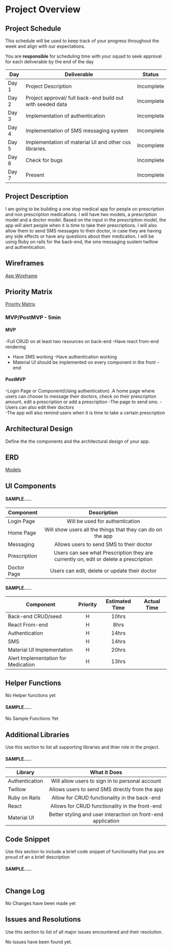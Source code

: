 # Project Overview

## Project Schedule

This schedule will be used to keep track of your progress throughout the week and align with our expectations.  

You are **responsible** for scheduling time with your squad to seek approval for each deliverable by the end of the day

|  Day | Deliverable | Status
|---|---| ---|
|Day 1| Project Description | Incomplete
|Day 2| Project approval/ full back-end build out with seeded data| Incomplete
|Day 3| Implementation of authentication | Incomplete
|Day 4| Implementation of SMS messaging system | Incomplete
|Day 5| Implementation of material UI and other css libraries.  | Incomplete
|Day 6| Check for bugs| Incomplete
|Day 7| Present | Incomplete


## Project Description

I am going to be building a one stop medical app for people on prescription and non prescription medications. I will have two models, a prescription model and a doctor model. Based on the input in the prescription model, the app will alert people when it is time to take their prescriptions. I will also allow them to send SMS messages to their doctor, in case they are having any side effects or have any questions about their medication. I will be using Ruby on rails for the back-end, the sms messaging sustem twillow and authentication.

## Wireframes

[App Wireframe](https://www.draw.io/#G1oOX96HWUKa4-yVISFWN3hJmocKIIBeCQ)

## Priority Matrix

[Priority Matrix](https://www.draw.io/#G1FSRxbiwSg5KvTiYdFRm_2dZ319jOnoRU)


### MVP/PostMVP - 5min

#### MVP 

-Full CRUD on at least two resources on back-end 
-Have react from-end rendering
- Have SMS working
-Have authentication working
- Material UI should be implemented on every component in the front -end

#### PostMVP 
-Login Page or Component(Using authentication)
.A home  page where users can choose to  message their doctors, check on their prescription amount, edit a prescription or add a prescription
-The page to send sms.
-Users can also edit their doctors	
-The app will also remind users when it is time to take a certain prescription




## Architectural Design

Define the the components and the architectural design of your app.


## ERD

[Models](https://www.draw.io/#G1FSRxbiwSg5KvTiYdFRm_2dZ319jOnoRU)

## UI Components


#### SAMPLE.....
| Component | Description | 
| --- | :---: |  
| Login Page| Will be used for authentication| 
| Home Page | Will show users all the things that they can do on the app | 
| Messaging| Allows users to send SMS to their doctor| 
| Prescription | Users can see what Prescription they are currently on, edit or delete a prescription| 
| Doctor Page| Users can edit, delete or update their doctor





#### SAMPLE.....
| Component | Priority | Estimated Time | Actual Time |
| --- | :---: |  :---: | :---: |
| Back-end CRUD/seed| H | 10hrs| |
| React From-end | H | 8hrs| |
| Authentication| H | 14hrs|  | 
| SMS| H | 14hrs|  | 
| Material UI Implementation| H | 20hrs|  | 
| Alert Implementation for Medication| H | 13hrs|  | 


## Helper Functions
No Helper functions yet

#### SAMPLE.....
No Sample Functions Yet



## Additional Libraries
 Use this section to list all supporting libraries and thier role in the project. 
 
 #### SAMPLE.....
| Library | What it Does | 
| --- | :---: |  
| Authentication | Will allow users to sign in to personal account | 
| Twillow| Allows users to send SMS directly from the app | 
| Ruby on Rails | Allow for CRUD functionality in the back-end | 
| React | Allows for CRUD functionality in the front-end | 
| Material UI| Better styling and user interaction on front-end application | 



## Code Snippet

Use this section to include a brief code snippet of functionality that you are proud of an a brief description  

#### SAMPLE.....
```

```

## Change Log
No Changes have been made yet 



## Issues and Resolutions
 Use this section to list of all major issues encountered and their resolution.

No issues have been found yet.
